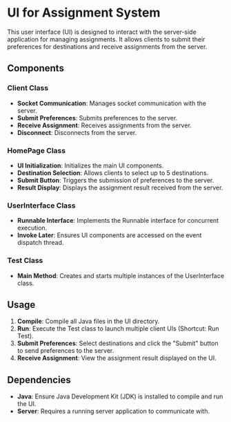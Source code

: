 # UI for Assignment System

This user interface (UI) is designed to interact with the server-side application for managing assignments. It allows clients to submit their preferences for destinations and receive assignments from the server.

## Components

### Client Class

- **Socket Communication**: Manages socket communication with the server.
- **Submit Preferences**: Submits preferences to the server.
- **Receive Assignment**: Receives assignments from the server.
- **Disconnect**: Disconnects from the server.

### HomePage Class

- **UI Initialization**: Initializes the main UI components.
- **Destination Selection**: Allows clients to select up to 5 destinations.
- **Submit Button**: Triggers the submission of preferences to the server.
- **Result Display**: Displays the assignment result received from the server.

### UserInterface Class

- **Runnable Interface**: Implements the Runnable interface for concurrent execution.
- **Invoke Later**: Ensures UI components are accessed on the event dispatch thread.

### Test Class

- **Main Method**: Creates and starts multiple instances of the UserInterface class.

## Usage

1. **Compile**: Compile all Java files in the UI directory.
2. **Run**: Execute the Test class to launch multiple client UIs (Shortcut: Run Test).
3. **Submit Preferences**: Select destinations and click the "Submit" button to send preferences to the server.
4. **Receive Assignment**: View the assignment result displayed on the UI.

## Dependencies

- **Java**: Ensure Java Development Kit (JDK) is installed to compile and run the UI.
- **Server**: Requires a running server application to communicate with.
